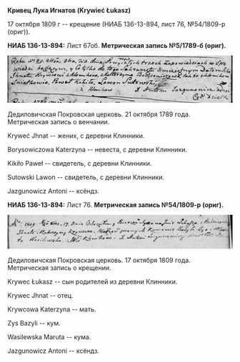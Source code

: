 **Кривец Лука Игнатов (Krywieć Łukasz)**

17 октября 1809 г -- крещение (НИАБ 136-13-894, лист 76, №54/1809-р
(ориг)).

**НИАБ 136-13-894:** Лист 67об. **Метрическая запись №5/1789-б (ориг).**

![](./media/5e4a23fa49b8ccac163a2580390948b5c542df46.png)

Дедиловичская Покровская церковь. 21 октября 1789 года. Метрическая
запись о венчании.

Kryweć Jhnat -- жених, с деревни Клинники.

Borysowiczowa Katerzyna -- невеста, с деревни Клинники.

Kikiło Paweł -- свидетель, с деревни Клинники.

Sutowski Lawon -- свидетель, с деревни Клинники.

Jazgunowicz Antoni -- ксёндз.

**НИАБ 136-13-894:** Лист 76. **Метрическая запись №54/1809-р (ориг).**

![](./media/2252bcc961de67642a615adb83ed577a0b3577bb.png)

Дедиловичская Покровская церковь. 17 октября 1809 года. Метрическая
запись о крещении.

Krywec Łukasz -- сын родителей из деревни Клинники.

Krywec Jhnat -- отец.

Krywcowa Katerzyna -- мать.

Zys Bazyli -- кум.

Wasilewska Maruta -- кума.

Jazgunowicz Antoni -- ксёндз.
